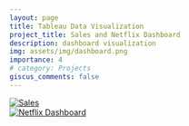 ```yaml
---
layout: page
title: Tableau Data Visualization
project_title: Sales and Netflix Dashboard
description: dashboard visualization
img: assets/img/dashboard.png
importance: 4
# category: Projects
giscus_comments: false
---
```



<div class="tableauPlaceholder" id="viz1699978676658" style="position: relative;">
    <noscript>
        <a href="#"><img alt="Sales " src="https:&#47;&#47;public.tableau.com&#47;static&#47;images&#47;Sa&#47;SalesDashboard_16996559156500&#47;Sales&#47;1_rss.png" style="border: none;" /></a>
    </noscript>
    <object class="tableauViz" style="display: none;">
        <param name="host_url" value="https%3A%2F%2Fpublic.tableau.com%2F" /> <param name="embed_code_version" value="3" /> <param name="site_root" value="" /><param name="name" value="SalesDashboard_16996559156500&#47;Sales" />
        <param name="tabs" value="no" /><param name="toolbar" value="yes" /><param name="static_image" value="https:&#47;&#47;public.tableau.com&#47;static&#47;images&#47;Sa&#47;SalesDashboard_16996559156500&#47;Sales&#47;1.png" />
        <param name="animate_transition" value="yes" /><param name="display_static_image" value="yes" /><param name="display_spinner" value="yes" /><param name="display_overlay" value="yes" /><param name="display_count" value="yes" />
        <param name="language" value="en-US" /><param name="filter" value="publish=yes" />
    </object>
</div>
<script type="text/javascript">
    var divElement = document.getElementById("viz1699978676658");
    var vizElement = divElement.getElementsByTagName("object")[0];
    if (divElement.offsetWidth > 800) {
        vizElement.style.width = "100%";
        vizElement.style.height = divElement.offsetWidth * 0.75 + "px";
    } else if (divElement.offsetWidth > 500) {
        vizElement.style.width = "100%";
        vizElement.style.height = divElement.offsetWidth * 0.75 + "px";
    } else {
        vizElement.style.width = "100%";
        vizElement.style.height = "1927px";
    }
    var scriptElement = document.createElement("script");
    scriptElement.src = "https://public.tableau.com/javascripts/api/viz_v1.js";
    vizElement.parentNode.insertBefore(scriptElement, vizElement);
</script>


<div class="tableauPlaceholder" id="viz1699980479340" style="position: relative;">
    <noscript>
        <a href="#"><img alt="Netflix Dashboard " src="https:&#47;&#47;public.tableau.com&#47;static&#47;images&#47;Ne&#47;Netflix_16999804373180&#47;ProfilesofMoviesAdded2010-2019&#47;1_rss.png" style="border: none;" /></a>
    </noscript>
    <object class="tableauViz" style="display: none;">
        <param name="host_url" value="https%3A%2F%2Fpublic.tableau.com%2F" /> <param name="embed_code_version" value="3" /> <param name="site_root" value="" />
        <param name="name" value="Netflix_16999804373180&#47;ProfilesofMoviesAdded2010-2019" /><param name="tabs" value="no" /><param name="toolbar" value="yes" />
        <param name="static_image" value="https:&#47;&#47;public.tableau.com&#47;static&#47;images&#47;Ne&#47;Netflix_16999804373180&#47;ProfilesofMoviesAdded2010-2019&#47;1.png" /> <param name="animate_transition" value="yes" />
        <param name="display_static_image" value="yes" /><param name="display_spinner" value="yes" /><param name="display_overlay" value="yes" /><param name="display_count" value="yes" /><param name="language" value="en-US" />
    </object>
</div>
<script type="text/javascript">
    var divElement = document.getElementById("viz1699980479340");
    var vizElement = divElement.getElementsByTagName("object")[0];
    if (divElement.offsetWidth > 800) {
        vizElement.style.width = "100%";
        vizElement.style.height = divElement.offsetWidth * 0.75 + "px";
    } else if (divElement.offsetWidth > 500) {
        vizElement.style.width = "100%";
        vizElement.style.height = divElement.offsetWidth * 0.75 + "px";
    } else {
        vizElement.style.width = "100%";
        vizElement.style.height = "1627px";
    }
    var scriptElement = document.createElement("script");
    scriptElement.src = "https://public.tableau.com/javascripts/api/viz_v1.js";
    vizElement.parentNode.insertBefore(scriptElement, vizElement);
</script>

